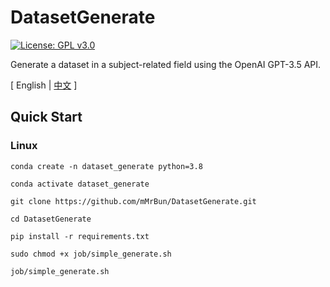 # DatasetGenerate

[//]: # (![GitHub Repo stars]&#40;https://img.shields.io/github/stars/mMrBun/DatasetGenerate?style=social&#41;)
[![License: GPL v3.0](https://img.shields.io/badge/License-GPLv3-blue.svg)](https://www.gnu.org/licenses/gpl-3.0)

Generate a dataset in a subject-related field using the OpenAI GPT-3.5 API.


\[ English | [中文](README_zh.md) \]

## Quick Start
### Linux
```shell
conda create -n dataset_generate python=3.8

conda activate dataset_generate

git clone https://github.com/mMrBun/DatasetGenerate.git

cd DatasetGenerate

pip install -r requirements.txt

sudo chmod +x job/simple_generate.sh

job/simple_generate.sh
```